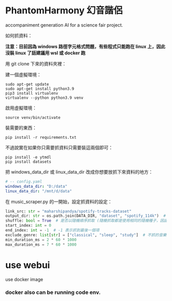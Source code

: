 # PhantomHarmony 幻音諧侶

accompaniment generation AI for a science fair project.

如何抓資料：

**注意：目前因為 windows 路徑字元格式問題，有些程式只能跑在 linux 上，因此沒裝 linux 了話建議用 wsl 或 docker 跑**

用 git clone 下來的資料夾裡：

建一個虛擬環境：

```commandline
sudo apt-get update
sudo apt-get install python3.9
pip3 install virtualenv
virtualenv --python python3.9 venv
```

啟用虛擬環境：

```commandline
source venv/bin/activate
```

裝需要的東西：

```commandline
pip install -r requirements.txt
```

不過說實在如果你只需要抓資料只需要裝這兩個即可：

```commandline
pip install -e ytmdl
pip install datasets
```

把 windows_data_dir 或 linux_data_dir 改成你想要放抓下來資料的地方：

```yaml
# -- config.yaml
windows_data_dir: "D:/data"
linux_data_dir: "/mnt/d/data"
```

在 music_scraper.py 的一開始，設定抓資料的設定：

```python
link_src: str = "maharshipandya/spotify-tracks-dataset"
output_dir: str = os.path.join(DATA_DIR, "dataset", "spotify_114k")  # 抓取資料相對於 DATA_DIR 的存放位置
shuffle: bool = True  # 是否以隨機順序抓取 (隨機抓取都是使用相同的隨機種子，因此跑數次順序都會是一樣的)
start_index: int = 0
end_index: int = -1  # -1 表示抓到最後一個項
exclude_genre: list[str] = ["classical", "sleep", "study"]  # 不抓的音樂類型
min_duration_ms = 2 * 60 * 1000
max_duration_ms = 7 * 60 * 1000
```
# use webui
use docker image

### docker also can be running code env.
